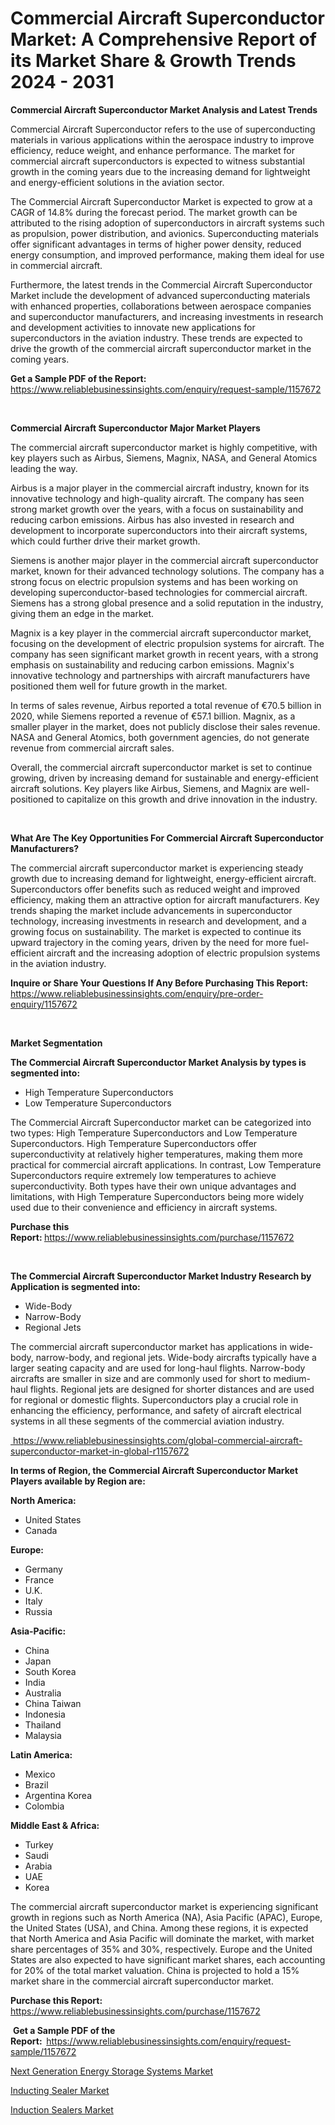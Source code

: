 <p><h1>Commercial Aircraft Superconductor Market: A Comprehensive Report of its Market Share & Growth Trends 2024 - 2031</h1></p><p><strong>Commercial Aircraft Superconductor Market Analysis and Latest Trends</strong></p>
<p><p>Commercial Aircraft Superconductor refers to the use of superconducting materials in various applications within the aerospace industry to improve efficiency, reduce weight, and enhance performance. The market for commercial aircraft superconductors is expected to witness substantial growth in the coming years due to the increasing demand for lightweight and energy-efficient solutions in the aviation sector.</p><p>The Commercial Aircraft Superconductor Market is expected to grow at a CAGR of 14.8% during the forecast period. The market growth can be attributed to the rising adoption of superconductors in aircraft systems such as propulsion, power distribution, and avionics. Superconducting materials offer significant advantages in terms of higher power density, reduced energy consumption, and improved performance, making them ideal for use in commercial aircraft.</p><p>Furthermore, the latest trends in the Commercial Aircraft Superconductor Market include the development of advanced superconducting materials with enhanced properties, collaborations between aerospace companies and superconductor manufacturers, and increasing investments in research and development activities to innovate new applications for superconductors in the aviation industry. These trends are expected to drive the growth of the commercial aircraft superconductor market in the coming years.</p></p>
<p><strong>Get a Sample PDF of the Report:&nbsp;</strong> <a href="https://www.reliablebusinessinsights.com/enquiry/request-sample/1157672">https://www.reliablebusinessinsights.com/enquiry/request-sample/1157672</a></p>
<p>&nbsp;</p>
<p><strong>Commercial Aircraft Superconductor Major Market Players</strong></p>
<p><p>The commercial aircraft superconductor market is highly competitive, with key players such as Airbus, Siemens, Magnix, NASA, and General Atomics leading the way. </p><p>Airbus is a major player in the commercial aircraft industry, known for its innovative technology and high-quality aircraft. The company has seen strong market growth over the years, with a focus on sustainability and reducing carbon emissions. Airbus has also invested in research and development to incorporate superconductors into their aircraft systems, which could further drive their market growth.</p><p>Siemens is another major player in the commercial aircraft superconductor market, known for their advanced technology solutions. The company has a strong focus on electric propulsion systems and has been working on developing superconductor-based technologies for commercial aircraft. Siemens has a strong global presence and a solid reputation in the industry, giving them an edge in the market.</p><p>Magnix is a key player in the commercial aircraft superconductor market, focusing on the development of electric propulsion systems for aircraft. The company has seen significant market growth in recent years, with a strong emphasis on sustainability and reducing carbon emissions. Magnix's innovative technology and partnerships with aircraft manufacturers have positioned them well for future growth in the market.</p><p>In terms of sales revenue, Airbus reported a total revenue of €70.5 billion in 2020, while Siemens reported a revenue of €57.1 billion. Magnix, as a smaller player in the market, does not publicly disclose their sales revenue. NASA and General Atomics, both government agencies, do not generate revenue from commercial aircraft sales. </p><p>Overall, the commercial aircraft superconductor market is set to continue growing, driven by increasing demand for sustainable and energy-efficient aircraft solutions. Key players like Airbus, Siemens, and Magnix are well-positioned to capitalize on this growth and drive innovation in the industry.</p></p>
<p>&nbsp;</p>
<p><strong>What Are The Key Opportunities For Commercial Aircraft Superconductor Manufacturers?</strong></p>
<p><p>The commercial aircraft superconductor market is experiencing steady growth due to increasing demand for lightweight, energy-efficient aircraft. Superconductors offer benefits such as reduced weight and improved efficiency, making them an attractive option for aircraft manufacturers. Key trends shaping the market include advancements in superconductor technology, increasing investments in research and development, and a growing focus on sustainability. The market is expected to continue its upward trajectory in the coming years, driven by the need for more fuel-efficient aircraft and the increasing adoption of electric propulsion systems in the aviation industry.</p></p>
<p><strong>Inquire or Share Your Questions If Any Before Purchasing This Report:</strong> <a href="https://www.reliablebusinessinsights.com/enquiry/pre-order-enquiry/1157672">https://www.reliablebusinessinsights.com/enquiry/pre-order-enquiry/1157672</a></p>
<p>&nbsp;</p>
<p><strong>Market Segmentation</strong></p>
<p><strong>The Commercial Aircraft Superconductor Market Analysis by types is segmented into:</strong></p>
<p><ul><li>High Temperature Superconductors</li><li>Low Temperature Superconductors</li></ul></p>
<p><p>The Commercial Aircraft Superconductor market can be categorized into two types: High Temperature Superconductors and Low Temperature Superconductors. High Temperature Superconductors offer superconductivity at relatively higher temperatures, making them more practical for commercial aircraft applications. In contrast, Low Temperature Superconductors require extremely low temperatures to achieve superconductivity. Both types have their own unique advantages and limitations, with High Temperature Superconductors being more widely used due to their convenience and efficiency in aircraft systems.</p></p>
<p><strong>Purchase this Report:&nbsp;</strong><a href="https://www.reliablebusinessinsights.com/purchase/1157672">https://www.reliablebusinessinsights.com/purchase/1157672</a></p>
<p>&nbsp;</p>
<p><strong>The Commercial Aircraft Superconductor Market Industry Research by Application is segmented into:</strong></p>
<p><ul><li>Wide-Body</li><li>Narrow-Body</li><li>Regional Jets</li></ul></p>
<p><p>The commercial aircraft superconductor market has applications in wide-body, narrow-body, and regional jets. Wide-body aircrafts typically have a larger seating capacity and are used for long-haul flights. Narrow-body aircrafts are smaller in size and are commonly used for short to medium-haul flights. Regional jets are designed for shorter distances and are used for regional or domestic flights. Superconductors play a crucial role in enhancing the efficiency, performance, and safety of aircraft electrical systems in all these segments of the commercial aviation industry.</p></p>
<p><a href="https://www.reliablebusinessinsights.com/global-commercial-aircraft-superconductor-market-in-global-r1157672">&nbsp;https://www.reliablebusinessinsights.com/global-commercial-aircraft-superconductor-market-in-global-r1157672</a></p>
<p><strong>In terms of Region, the Commercial Aircraft Superconductor Market Players available by Region are:</strong></p>
<p>
    <p> <strong> North America: </strong>
        <ul>
            <li>United States</li>
            <li>Canada</li>
        </ul>
        </p> 
    <p> <strong> Europe: </strong>
        <ul>
            <li>Germany</li>
            <li>France</li>
            <li>U.K.</li>
            <li>Italy</li>
            <li>Russia</li>
        </ul>
        </p> 
    <p> <strong> Asia-Pacific: </strong>
        <ul>
            <li>China</li>
            <li>Japan</li>
            <li>South Korea</li>
            <li>India</li>
            <li>Australia</li>
            <li>China Taiwan</li>
            <li>Indonesia</li>
            <li>Thailand</li>
            <li>Malaysia</li>
        </ul>
        </p> 
    <p> <strong> Latin America: </strong>
        <ul>
            <li>Mexico</li>
            <li>Brazil</li>
            <li>Argentina Korea</li>
            <li>Colombia</li>
        </ul>
        </p> 
    <p> <strong> Middle East & Africa: </strong>
        <ul>
            <li>Turkey</li>
            <li>Saudi</li>
            <li>Arabia</li>
            <li>UAE</li>
            <li>Korea</li>
        </ul>
    </p>
    </p>
<p><p>The commercial aircraft superconductor market is experiencing significant growth in regions such as North America (NA), Asia Pacific (APAC), Europe, the United States (USA), and China. Among these regions, it is expected that North America and Asia Pacific will dominate the market, with market share percentages of 35% and 30%, respectively. Europe and the United States are also expected to have significant market shares, each accounting for 20% of the total market valuation. China is projected to hold a 15% market share in the commercial aircraft superconductor market.</p></p>
<p><strong>Purchase this Report: </strong><a href="https://www.reliablebusinessinsights.com/purchase/1157672">https://www.reliablebusinessinsights.com/purchase/1157672</a></p>
<p>&nbsp;<strong>Get a Sample PDF of the Report:&nbsp;&nbsp;</strong><a href="https://www.reliablebusinessinsights.com/enquiry/request-sample/1157672">https://www.reliablebusinessinsights.com/enquiry/request-sample/1157672</a></p>
<p><strong></strong></p>
<p><p><a href="https://github.com/eliyamanson4561/Market-Research-Report-List-1/blob/main/next-generation-energy-storage-systems-market.md">Next Generation Energy Storage Systems Market</a></p><p><a href="https://github.com/daveutchsj/Market-Research-Report-List-1/blob/main/inducting-sealer-market.md">Inducting Sealer Market</a></p><p><a href="https://github.com/hannahforsyth9786/Market-Research-Report-List-1/blob/main/induction-sealers-market.md">Induction Sealers Market</a></p></p>